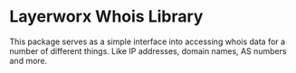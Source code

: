 # Layerworx Whois Library
This package serves as a simple interface into accessing whois data for a
number of different things. Like IP addresses, domain names, AS numbers and more.
